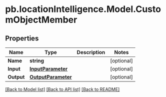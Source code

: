 # pb.locationIntelligence.Model.CustomObjectMember
## Properties

Name | Type | Description | Notes
------------ | ------------- | ------------- | -------------
**Name** | **string** |  | [optional] 
**Input** | [**InputParameter**](InputParameter.md) |  | [optional] 
**Output** | [**OutputParameter**](OutputParameter.md) |  | [optional] 

[[Back to Model list]](../README.md#documentation-for-models) [[Back to API list]](../README.md#documentation-for-api-endpoints) [[Back to README]](../README.md)


